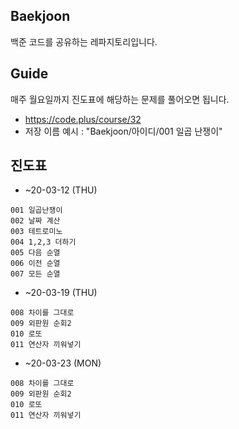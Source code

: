 ## Baekjoon
백준 코드를 공유하는 레파지토리입니다.

## Guide
매주 월요일까지 진도표에 해당하는 문제를 풀어오면 됩니다.
- https://code.plus/course/32
- 저장 이름 예시 : "Baekjoon/아이디/001 일곱 난쟁이"

## 진도표
- ~20-03-12 (THU)
```
001 일곱난쟁이
002 날짜 계산
003 테트로미노
004 1,2,3 더하기
005 다음 순열
006 이전 순열
007 모든 순열
```
- ~20-03-19 (THU)
```
008 차이를 그대로
009 외판원 순회2
010 로또
011 연산자 끼워넣기
```

- ~20-03-23 (MON)
```
008 차이를 그대로
009 외판원 순회2
010 로또
011 연산자 끼워넣기
```

